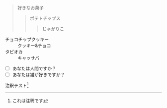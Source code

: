 > 好きなお菓子
>>ポテトチップス
>>>じゃがりこ

<dl>
  <dt>チョコチップクッキー</dt>
  <dd>クッキー&チョコ</dd>
  <dt>タピオカ</dt>
  <dd>キャッサバ</dd>
</dl> 

- [ ] あなたは人間ですか？
- [ ] あなたは猫が好きですか？

注釈テスト[^1]
[^1]: これは注釈です

